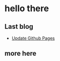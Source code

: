 # hello there

## Last blog 

* [Update Github Pages](2018/10/16/gengxingithubpages.md)

## more here


